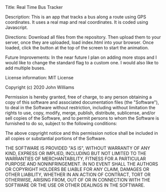 Title: Real Time Bus Tracker

Description: This is an app that tracks a bus along a route using GPS coordinates. It uses a real map and real coordinates. It is coded using Javascript.

Directions: Download all files from the repository. Then upload them to your server, once they are uploaded, load index.html into your browser. Once loaded, click the button at the top of the screen to start the animation.

Future Improvements: In the near future I plan on adding more stops and I would like to change the standard flag to a custom one. I would also like to add multiple buses.

License information: MIT License

Copyright (c) 2020 John Williams

Permission is hereby granted, free of charge, to any person obtaining a copy
of this software and associated documentation files (the "Software"), to deal
in the Software without restriction, including without limitation the rights
to use, copy, modify, merge, publish, distribute, sublicense, and/or sell
copies of the Software, and to permit persons to whom the Software is
furnished to do so, subject to the following conditions:

The above copyright notice and this permission notice shall be included in all
copies or substantial portions of the Software.

THE SOFTWARE IS PROVIDED "AS IS", WITHOUT WARRANTY OF ANY KIND, EXPRESS OR
IMPLIED, INCLUDING BUT NOT LIMITED TO THE WARRANTIES OF MERCHANTABILITY,
FITNESS FOR A PARTICULAR PURPOSE AND NONINFRINGEMENT. IN NO EVENT SHALL THE
AUTHORS OR COPYRIGHT HOLDERS BE LIABLE FOR ANY CLAIM, DAMAGES OR OTHER
LIABILITY, WHETHER IN AN ACTION OF CONTRACT, TORT OR OTHERWISE, ARISING FROM,
OUT OF OR IN CONNECTION WITH THE SOFTWARE OR THE USE OR OTHER DEALINGS IN THE
SOFTWARE.


